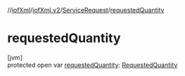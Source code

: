 //[iofXml](../../../index.md)/[iofXml.v2](../index.md)/[ServiceRequest](index.md)/[requestedQuantity](requested-quantity.md)

# requestedQuantity

[jvm]\
protected open var [requestedQuantity](requested-quantity.md): [RequestedQuantity](../-requested-quantity/index.md)
